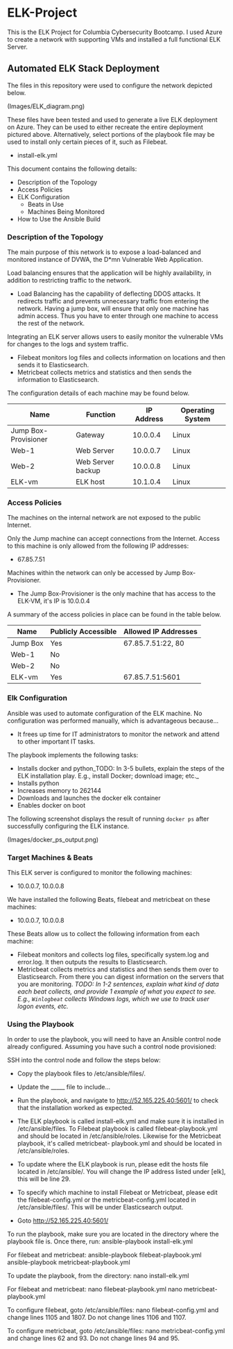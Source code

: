 # ELK-Project
This is the ELK Project for Columbia Cybersecurity Bootcamp.  I used Azure to create a network with supporting VMs and installed a full
functional ELK Server.

## Automated ELK Stack Deployment

The files in this repository were used to configure the network depicted below.

(Images/ELK_diagram.png)

These files have been tested and used to generate a live ELK deployment on Azure. They can be used to either recreate the entire
deployment pictured above. Alternatively, select portions of the playbook file may be used to install only certain pieces of it, such as
Filebeat.

  - install-elk.yml

This document contains the following details:
- Description of the Topology
- Access Policies
- ELK Configuration
  - Beats in Use
  - Machines Being Monitored
- How to Use the Ansible Build


### Description of the Topology

The main purpose of this network is to expose a load-balanced and monitored instance of DVWA, the D*mn Vulnerable Web Application.

Load balancing ensures that the application will be highly availability, in addition to restricting traffic to the network.
- Load Balancing has the capability of deflecting DDOS attacks.  It redirects traffic and prevents unnecessary traffic from entering the
  network.  Having a jump box, will ensure that only one machine has admin access.  Thus you have to enter through one machine to access
  the rest of the network.  


Integrating an ELK server allows users to easily monitor the vulnerable VMs for changes to the logs and system traffic.
- Filebeat monitors log files and collects information on locations and then sends it to Elasticsearch.
- Metricbeat collects metrics and statistics and then sends the information to Elasticsearch.

The configuration details of each machine may be found below.

| Name                 | Function          | IP Address | Operating System |
|----------------------|-------------------|------------|------------------|
| Jump Box-Provisioner | Gateway           | 10.0.0.4   | Linux            |
| Web-1                | Web Server        | 10.0.0.7   | Linux            |
| Web-2                | Web Server backup | 10.0.0.8   | Linux            |
| ELK-vm               | ELK host          | 10.1.0.4   | Linux            |

### Access Policies

The machines on the internal network are not exposed to the public Internet.

Only the Jump machine can accept connections from the Internet. Access to this machine is only allowed from the following IP addresses:
- 67.85.7.51

Machines within the network can only be accessed by Jump Box-Provisioner.
- The Jump Box-Provisioner is the only machine that has access to the ELK-VM, it's IP is 10.0.0.4

A summary of the access policies in place can be found in the table below.

| Name     | Publicly Accessible | Allowed IP Addresses |
|----------|---------------------|----------------------|
| Jump Box | Yes                 | 67.85.7.51:22, 80    |
| Web-1    | No                  |                      |
| Web-2    | No                  |                      |
| ELK-vm   | Yes                 | 67.85.7.51:5601      |

### Elk Configuration

Ansible was used to automate configuration of the ELK machine. No configuration was performed manually, which is advantageous because...
- It frees up time for IT administrators to monitor the network and attend to other important IT tasks.  

The playbook implements the following tasks:
- Installs docker and python_TODO: In 3-5 bullets, explain the steps of the ELK installation play. E.g., install Docker; download image;
  etc._
- Installs python
- Increases memory to 262144
- Downloads and launches the docker elk container
- Enables docker on boot

The following screenshot displays the result of running `docker ps` after successfully configuring the ELK instance.

(Images/docker_ps_output.png)

### Target Machines & Beats
This ELK server is configured to monitor the following machines:
- 10.0.0.7, 10.0.0.8

We have installed the following Beats, filebeat and metricbeat on these machines:
- 10.0.0.7, 10.0.0.8

These Beats allow us to collect the following information from each machine:
- Filebeat monitors and collects log files, specifically system.log and error.log.  It then outputs the results to Elasticsearch.  
- Metricbeat collects metrics and statistics and then sends them over to Elasticsearch.  From there you can digest information on the
  servers that you are monitoring.
  _TODO: In 1-2 sentences, explain what kind of data each beat collects, and provide 1 example of what you expect to see. E.g., `Winlogbeat` collects Windows logs, which we use to track user logon events, etc._

### Using the Playbook
In order to use the playbook, you will need to have an Ansible control node already configured. Assuming you have such a control node
provisioned:

SSH into the control node and follow the steps below:
- Copy the playbook files to /etc/ansible/files/.
- Update the _____ file to include...
- Run the playbook, and navigate to http://52.165.225.40:5601/ to check that the installation worked as expected.

- The ELK playbook is called install-elk.yml and make sure it is installed in /etc/ansible/files.  To Filebeat playbook is called
  filebeat-playbook.yml and should be located in /etc/ansible/roles.  Likewise for the Metricbeat playbook, it's called metricbeat-
  playbook.yml and should be located in /etc/ansible/roles.
- To update where the ELK playbook is run, please edit the hosts file located in /etc/ansible/.  You will change the IP address listed
  under [elk], this will be line 29.  
- To specify which machine to install Filebeat or Metricbeat, please edit the filebeat-config.yml or the metricbeat-config.yml located
  in /etc/ansible/files/.  This will be under Elasticsearch output.  
- Goto http://52.165.225.40:5601/

To run the playbook, make sure you are located in the directory where the playbook file is.  Once there, run:
ansible-playbook install-elk.yml

For filebeat and metricbeat:
ansible-playbook filebeat-playbook.yml
ansible-playbook metricbeat-playbook.yml

To update the playbook, from the directory:
nano install-elk.yml

For filebeat and metricbeat:
nano filebeat-playbook.yml
nano metricbeat-playbook.yml

To configure filebeat, goto /etc/ansible/files:
nano filebeat-config.yml and change lines 1105 and 1807.  Do not change lines 1106 and 1107.

To configure metricbeat, goto /etc/ansible/files:
nano metricbeat-config.yml and change lines 62 and 93.  Do not change lines 94 and 95.
